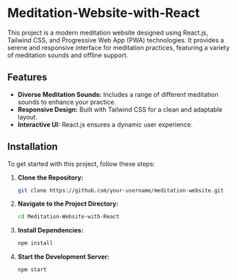 # Meditation-Website-with-React
This project is a modern meditation website designed using React.js, Tailwind CSS, and Progressive Web App (PWA) technologies. It provides a serene and responsive interface for meditation practices, featuring a variety of meditation sounds and offline support.

## Features

- **Diverse Meditation Sounds:** Includes a range of different meditation sounds to enhance your practice.
- **Responsive Design:** Built with Tailwind CSS for a clean and adaptable layout.
- **Interactive UI:** React.js ensures a dynamic user experience.

## Installation

To get started with this project, follow these steps:

1. **Clone the Repository:**

   ```bash
   git clone https://github.com/your-username/meditation-website.git

2. **Navigate to the Project Directory:**

   ```bash
   cd Meditation-Website-with-React

3. **Install Dependencies:**

   ```bash
   npm install

4. **Start the Development Server:**

   ```bash
   npm start
